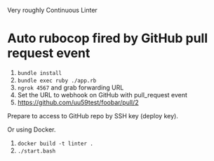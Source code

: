 Very roughly Continuous Linter

# Auto rubocop fired by GitHub pull request event

1. `bundle install`
2. `bundle exec ruby ./app.rb`
3. `ngrok 4567` and grab forwarding URL
4. Set the URL to webhook on GitHub with pull_request event
5. https://github.com/uu59test/foobar/pull/2

Prepare to access to GitHub repo by SSH key (deploy key).

Or using Docker.

1. `docker build -t linter .`
2. `./start.bash`
